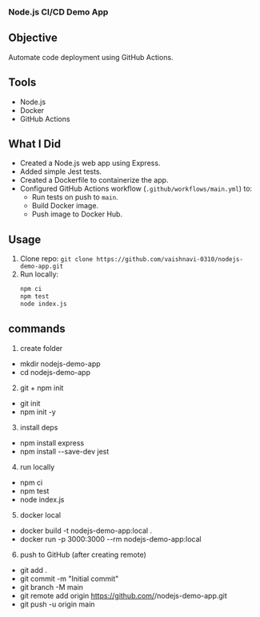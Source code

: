 ### Node.js CI/CD Demo App ###

## Objective
Automate code deployment using GitHub Actions.

## Tools
- Node.js
- Docker
- GitHub Actions

## What I Did
- Created a Node.js web app using Express.
- Added simple Jest tests.
- Created a Dockerfile to containerize the app.
- Configured GitHub Actions workflow (`.github/workflows/main.yml`) to:
  - Run tests on push to `main`.
  - Build Docker image.
  - Push image to Docker Hub.

## Usage
1. Clone repo: `git clone https://github.com/vaishnavi-0310/nodejs-demo-app.git`
2. Run locally:
   ```bash
   npm ci
   npm test
   node index.js


## commands
1. create folder
  - mkdir nodejs-demo-app
  - cd nodejs-demo-app

2. git + npm init
  - git init
  - npm init -y

3. install deps
  - npm install express
  - npm install --save-dev jest

4. run locally
  - npm ci
  - npm test
  - node index.js

5. docker local
  - docker build -t nodejs-demo-app:local .
  - docker run -p 3000:3000 --rm nodejs-demo-app:local

6. push to GitHub (after creating remote)
  - git add .
  - git commit -m "Initial commit"
  - git branch -M main
  - git remote add origin https://github.com/<your-github-username>/nodejs-demo-app.git
  - git push -u origin main

